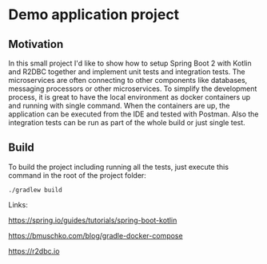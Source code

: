 # Demo application project

## Motivation

In this small project I'd like to show how to setup Spring Boot 2 with Kotlin and R2DBC together and implement unit tests and integration tests.
The microservices are often connecting to other components like databases, messaging processors or other microservices.
To simplify the development process, it is great to have the local environment as docker containers up and running with single command.
When the containers are up, the application can be executed from the IDE and tested with Postman.
Also the integration tests can be run as part of the whole build or just single test.

## Build

To build the project including running all the tests, just execute this command in the root of the project folder:

`./gradlew build`



Links:

https://spring.io/guides/tutorials/spring-boot-kotlin

https://bmuschko.com/blog/gradle-docker-compose

https://r2dbc.io
